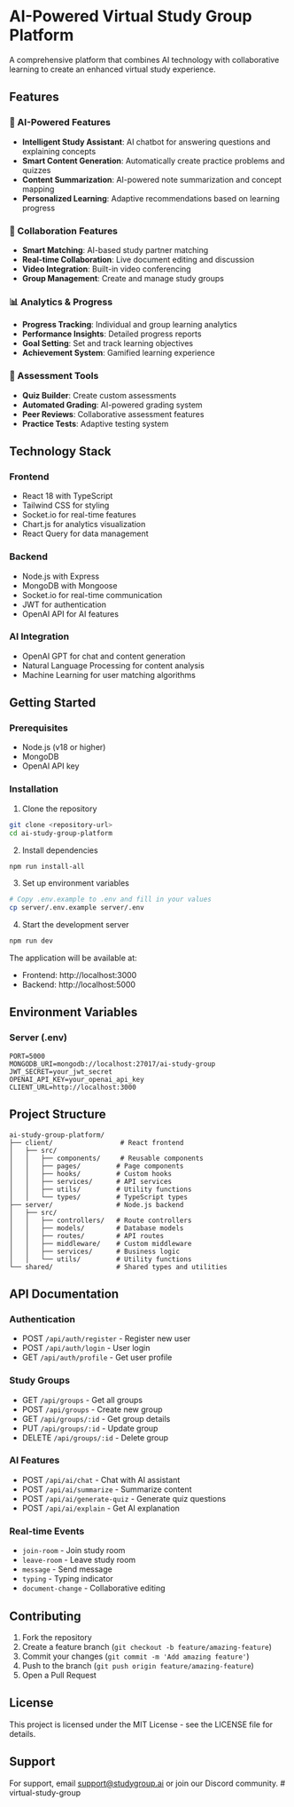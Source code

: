 # AI-Powered Virtual Study Group Platform

A comprehensive platform that combines AI technology with collaborative learning to create an enhanced virtual study experience.

## Features

### 🤖 AI-Powered Features
- **Intelligent Study Assistant**: AI chatbot for answering questions and explaining concepts
- **Smart Content Generation**: Automatically create practice problems and quizzes
- **Content Summarization**: AI-powered note summarization and concept mapping
- **Personalized Learning**: Adaptive recommendations based on learning progress

### 👥 Collaboration Features
- **Smart Matching**: AI-based study partner matching
- **Real-time Collaboration**: Live document editing and discussion
- **Video Integration**: Built-in video conferencing
- **Group Management**: Create and manage study groups

### 📊 Analytics & Progress
- **Progress Tracking**: Individual and group learning analytics
- **Performance Insights**: Detailed progress reports
- **Goal Setting**: Set and track learning objectives
- **Achievement System**: Gamified learning experience

### 🎯 Assessment Tools
- **Quiz Builder**: Create custom assessments
- **Automated Grading**: AI-powered grading system
- **Peer Reviews**: Collaborative assessment features
- **Practice Tests**: Adaptive testing system

## Technology Stack

### Frontend
- React 18 with TypeScript
- Tailwind CSS for styling
- Socket.io for real-time features
- Chart.js for analytics visualization
- React Query for data management

### Backend
- Node.js with Express
- MongoDB with Mongoose
- Socket.io for real-time communication
- JWT for authentication
- OpenAI API for AI features

### AI Integration
- OpenAI GPT for chat and content generation
- Natural Language Processing for content analysis
- Machine Learning for user matching algorithms

## Getting Started

### Prerequisites
- Node.js (v18 or higher)
- MongoDB
- OpenAI API key

### Installation

1. Clone the repository
```bash
git clone <repository-url>
cd ai-study-group-platform
```

2. Install dependencies
```bash
npm run install-all
```

3. Set up environment variables
```bash
# Copy .env.example to .env and fill in your values
cp server/.env.example server/.env
```

4. Start the development server
```bash
npm run dev
```

The application will be available at:
- Frontend: http://localhost:3000
- Backend: http://localhost:5000

## Environment Variables

### Server (.env)
```
PORT=5000
MONGODB_URI=mongodb://localhost:27017/ai-study-group
JWT_SECRET=your_jwt_secret
OPENAI_API_KEY=your_openai_api_key
CLIENT_URL=http://localhost:3000
```

## Project Structure

```
ai-study-group-platform/
├── client/                 # React frontend
│   ├── src/
│   │   ├── components/     # Reusable components
│   │   ├── pages/         # Page components
│   │   ├── hooks/         # Custom hooks
│   │   ├── services/      # API services
│   │   ├── utils/         # Utility functions
│   │   └── types/         # TypeScript types
├── server/                # Node.js backend
│   ├── src/
│   │   ├── controllers/   # Route controllers
│   │   ├── models/        # Database models
│   │   ├── routes/        # API routes
│   │   ├── middleware/    # Custom middleware
│   │   ├── services/      # Business logic
│   │   └── utils/         # Utility functions
└── shared/                # Shared types and utilities
```

## API Documentation

### Authentication
- POST `/api/auth/register` - Register new user
- POST `/api/auth/login` - User login
- GET `/api/auth/profile` - Get user profile

### Study Groups
- GET `/api/groups` - Get all groups
- POST `/api/groups` - Create new group
- GET `/api/groups/:id` - Get group details
- PUT `/api/groups/:id` - Update group
- DELETE `/api/groups/:id` - Delete group

### AI Features
- POST `/api/ai/chat` - Chat with AI assistant
- POST `/api/ai/summarize` - Summarize content
- POST `/api/ai/generate-quiz` - Generate quiz questions
- POST `/api/ai/explain` - Get AI explanation

### Real-time Events
- `join-room` - Join study room
- `leave-room` - Leave study room
- `message` - Send message
- `typing` - Typing indicator
- `document-change` - Collaborative editing

## Contributing

1. Fork the repository
2. Create a feature branch (`git checkout -b feature/amazing-feature`)
3. Commit your changes (`git commit -m 'Add amazing feature'`)
4. Push to the branch (`git push origin feature/amazing-feature`)
5. Open a Pull Request

## License

This project is licensed under the MIT License - see the LICENSE file for details.

## Support

For support, email support@studygroup.ai or join our Discord community.
#   v i r t u a l - s t u d y - g r o u p  
 